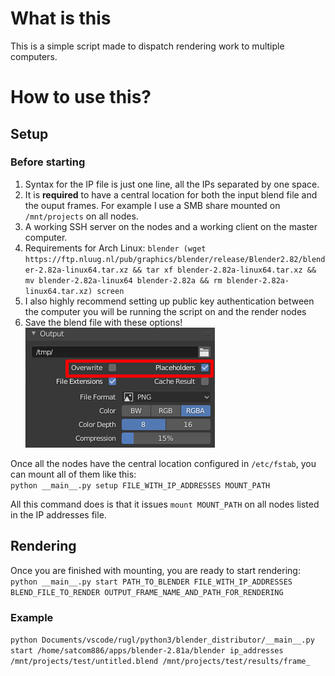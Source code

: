 # What is this
This is a simple script made to dispatch rendering work to multiple computers.

# How to use this?
## Setup
### Before starting
1. Syntax for the IP file is just one line, all the IPs separated by one space.
1. It is **required** to have a central location for both the input blend file and the ouput frames. For example I use a SMB share mounted on `/mnt/projects` on all nodes.
1. A working SSH server on the nodes and a working client on the master computer.
1. Requirements for Arch Linux: `blender (wget https://ftp.nluug.nl/pub/graphics/blender/release/Blender2.82/blender-2.82a-linux64.tar.xz && tar xf blender-2.82a-linux64.tar.xz && mv blender-2.82a-linux64 blender-2.82a && rm blender-2.82a-linux64.tar.xz) screen `
1. I also highly recommend setting up public key authentication between the computer you will be running the script on and the render nodes
1. Save the blend file with these options!  
![Output tab screenshot](screenshot1.png)  
  
Once all the nodes have the central location configured in `/etc/fstab`, you can mount all of them like this:  
`python __main__.py setup FILE_WITH_IP_ADDRESSES MOUNT_PATH`
  
All this command does is that it issues `mount MOUNT_PATH` on all nodes listed in the IP addresses file.

## Rendering
Once you are finished with mounting, you are ready to start rendering:  
`python __main__.py start PATH_TO_BLENDER FILE_WITH_IP_ADDRESSES BLEND_FILE_TO_RENDER OUTPUT_FRAME_NAME_AND_PATH_FOR_RENDERING`
### Example
`python Documents/vscode/rugl/python3/blender_distributor/__main__.py start /home/satcom886/apps/blender-2.81a/blender ip_addresses /mnt/projects/test/untitled.blend /mnt/projects/test/results/frame_`
